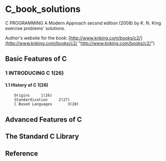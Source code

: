 # C_book_solutions
C PROGRAMMING A Modern Approach second edition (2008) by K. N. King exercise problems' solutions.

Author's website for the book: [http://www.knking.com/books/c2/](http://www.knking.com/books/c2/ "http://www.knking.com/books/c2/")

## Basic Features of C
### 1		INTRODUCING C		1(26)
#### 1.1 History of C		1(26)
		Origins		1(26)
		Standardization		2(27)
		C Based Languages		3(28)

## Advanced Features of C

## The Standard C Library

## Reference

